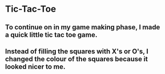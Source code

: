 # Tic-Tac-Toe
## To continue on in my game making phase, I made a quick little tic tac toe game. 
## Instead of filling the squares with X's or O's, I changed the colour of the squares because it looked nicer to me. 
